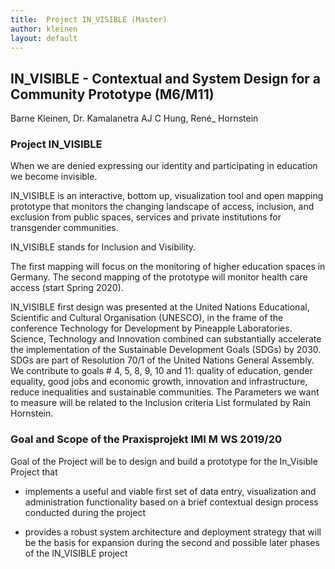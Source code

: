 ```yaml
---
title:  Project IN_VISIBLE (Master)
author: kleinen
layout: default
---
```


## IN_VISIBLE - Contextual and System Design for a Community Prototype (M6/M11)

Barne Kleinen, Dr. Kamalanetra AJ C Hung, René_ Hornstein

### Project IN_VISIBLE

When we are denied expressing our identity and participating in education we become invisible.

IN_VISIBLE is an interactive, bottom ­up, visualization tool and open mapping prototype that monitors the changing landscape of access, inclusion, and exclusion from public spaces, services and private institutions for transgender communities.  

IN_VISIBLE stands for Inclusion and Visibility.

The first mapping will focus on the monitoring of higher education spaces in Germany. The second mapping of the prototype will monitor health care access (start Spring 2020).  

IN_VISIBLE first design was presented at the United Nations Educational, Scientific and Cultural Organisation (UNESCO), in the frame of the conference Technology for Development by Pineapple Laboratories.  Science, Technology and Innovation combined can substantially accelerate the implementation of the Sustainable Development Goals (SDGs) by 2030. SDGs are part of Resolution 70/1 of the United Nations General Assembly. We contribute to goals # 4, 5, 8, 9, 10 and 11: quality of education, gender equality, good jobs and economic growth, innovation and infrastructure, reduce inequalities and sustainable communities. The Parameters we want to measure will be related to the Inclusion criteria List formulated by Rain Hornstein.
### Goal and Scope of the Praxisprojekt IMI M WS 2019/20

Goal of the Project will be to design and build a prototype for the In_Visible Project that

* implements a useful and viable first set of data entry, visualization and administration functionality based on a brief contextual design process conducted during the project

* provides a robust system architecture and deployment strategy that will be the basis for expansion during the second and possible later phases of the IN_VISIBLE project
